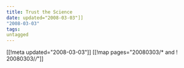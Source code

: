 ```yaml
---
title: Trust the Science
date: updated="2008-03-03"]]
"2008-03-03"
tags:
untagged
---
```

[[!meta updated="2008-03-03"]]
[[!map pages="20080303/* and ! 20080303/*/*"]]
